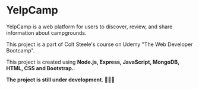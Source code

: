 # YelpCamp
YelpCamp is a web platform for users to discover, review, and share information about campgrounds.

This project is a part of Colt Steele's course on Udemy "The Web Developer Bootcamp".

This project is created using <b>Node.js, Express, JavaScript, MongoDB, HTML, CSS and Bootstrap.</b>. 

<b>The project is still under development. 👷🏽‍♀️</b>
